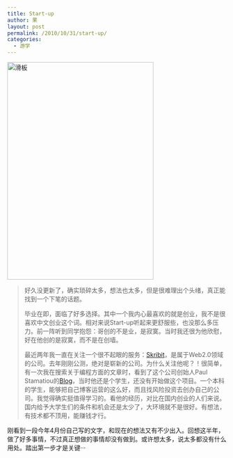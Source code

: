 ```yaml
---
title: Start-up
author: 果
layout: post
permalink: /2010/10/31/start-up/
categories:
  - 游学
---
```

[<img src="http://pic.yupoo.com/lishugo/AAvUkZzr/medium.jpg" border="0" alt="滑板" width="336" height="500" />][1]

> 好久没更新了，确实琐碎太多，想法也太多，但是很难理出个头绪，真正能找到一个下笔的话题。
> 
> 毕业在即，面临了好多选择。其中一个我内心最喜欢的就是创业，我不是很喜欢中文创业这个词。相对来说Start-up听起来更舒服些，也没那么多压力。前一阵听到同学抱怨：哥创的不是业，是寂寞。当时我还很为他欣慰，好在他创的是寂寞，而不是在创墙。
> 
> 最近两年我一直在关注一个很不起眼的服务：[Skribit][2]，是属于Web2.0领域的公司。去年刚刚公测，绝对是崭新的公司。为什么关注他呢？！很简单，有一次我在搜索关于编程方面的文章时，看到了这个公司创始人Paul Stamatiou的[Blog][3]，当时他还是个学生，还没有开始做这个项目。一个本科的学生，能够把自己博客运营的这么好，而且找风险投资去创办自己的公司。我觉得确实挺值得学习的。看他的经历，对比在国内创业的人们来说。国内给予大学生们的条件和机会还是太少了，大环境就不是很好。有想法，有技术都不顶用，能赚钱才行。

刚看到一段今年4月份自己写的文字，和现在的想法又有不少出入。回想这半年，做了好多事情，不过真正想做的事情却没有做到。或许想太多，说太多都没有什么用处。踏出第一步才是关键···

 [1]: http://www.yupoo.com/photos/lishugo/78190894/ "滑板"
 [2]: http://skribit.com/
 [3]: http://paulstamatiou.com/